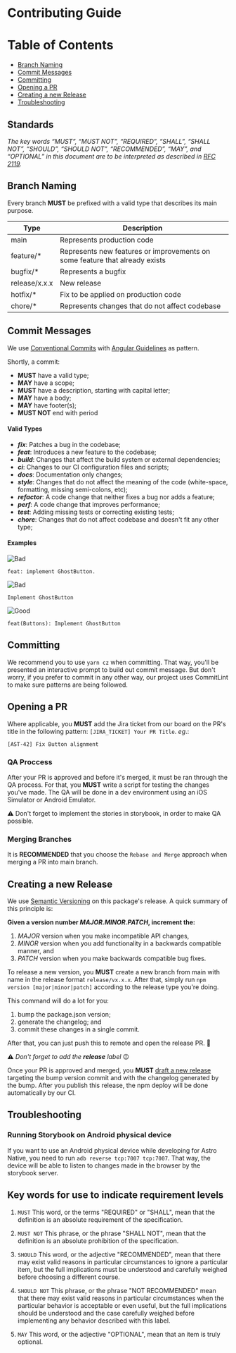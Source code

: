 # Contributing Guide

# Table of Contents

- [Branch Naming](#branch-naming)
- [Commit Messages](#commit-messages)
- [Committing](#committing)
- [Opening a PR](#opening-a-pr)
- [Creating a new Release](#creating-a-new-release)
- [Troubleshooting](#troubleshooting)

## Standards

_The key words “MUST”, “MUST NOT”, “REQUIRED”, “SHALL”, “SHALL NOT”, “SHOULD”, “SHOULD NOT”, “RECOMMENDED”, “MAY”, and “OPTIONAL” in this document are to be interpreted as described in [RFC 2119](https://www.ietf.org/rfc/rfc2119.txt)._

## Branch Naming

Every branch **MUST** be prefixed with a valid type that describes its main purpose.

| Type          | Description                                                                 |
| ------------- | --------------------------------------------------------------------------- |
| main          | Represents production code                                                  |
| feature/\*    | Represents new features or improvements on some feature that already exists |
| bugfix/\*     | Represents a bugfix                                                         |
| release/x.x.x | New release                                                                 |
| hotfix/\*     | Fix to be applied on production code                                        |
| chore/\*      | Represents changes that do not affect codebase                              |

## Commit Messages

We use [Conventional Commits](https://www.conventionalcommits.org/en/v1.0.0/) with [Angular Guidelines](https://github.com/angular/angular/blob/22b96b9/CONTRIBUTING.md#-commit-message-guidelines) as pattern.

Shortly, a commit:

- **MUST** have a valid type;
- **MAY** have a scope;
- **MUST** have a description, starting with capital letter;
- **MAY** have a body;
- **MAY** have footer(s);
- **MUST NOT** end with period

#### Valid Types

- **_fix_**: Patches a bug in the codebase;
- **_feat_**: Introduces a new feature to the codebase;
- **_build_**: Changes that affect the build system or external dependencies;
- **_ci_**: Changes to our CI configuration files and scripts;
- **_docs_**: Documentation only changes;
- **_style_**: Changes that do not affect the meaning of the code (white-space, formatting, missing semi-colons, etc);
- **_refactor_**: A code change that neither fixes a bug nor adds a feature;
- **_perf_**: A code change that improves performance;
- **_test_**: Adding missing tests or correcting existing tests;
- **_chore_**: Changes that do not affect codebase and doesn't fit any other type;

#### Examples

![Bad](https://img.shields.io/badge/-Bad-red)

```
feat: implement GhostButton.
```

![Bad](https://img.shields.io/badge/-Bad-red)

```
Implement GhostButton
```

![Good](https://img.shields.io/badge/-Good-green)

```
feat(Buttons): Implement GhostButton

```

## Committing

We recommend you to use `yarn cz` when committing. That way, you'll be presented an interactive prompt to build out commit message. But don't worry, if you prefer to commit in any other way, our project uses CommitLint to make sure patterns are being followed.

## Opening a PR

Where applicable, you **MUST** add the Jira ticket from our board on the PR's title in the following pattern: `[JIRA_TICKET] Your PR Title`. _eg_.:

```
[AST-42] Fix Button alignment
```

### QA Proccess

After your PR is approved and before it's merged, it must be ran through the QA process. For that, you **MUST** write a script for testing the changes you've made. The QA will be done in a dev environment using an iOS Simulator or Android Emulator.

:warning: Don't forget to implement the stories in storybook, in order to make QA possible.

### Merging Branches

It is **RECOMMENDED** that you choose the `Rebase and Merge` approach when merging a PR into main branch.

## Creating a new Release

We use [Semantic Versioning](https://semver.org/) on this package's release. A quick summary of this principle is:

**Given a version number _MAJOR.MINOR.PATCH_, increment the:**

1. _MAJOR_ version when you make incompatible API changes,
2. _MINOR_ version when you add functionality in a backwards compatible manner, and
3. _PATCH_ version when you make backwards compatible bug fixes.

To release a new version, you **MUST** create a new branch from main with name in the release format `release/vx.x.x`. After that, simply run `npm version [major|minor|patch]` according to the release type you're doing.

This command will do a lot for you:

1. bump the package.json version;
2. generate the changelog; and
3. commit these changes in a single commit.

After that, you can just push this to remote and open the release PR. :rocket:

:warning: _Don't forget to add the **release** label_ :wink:

Once your PR is approved and merged, you **MUST** [draft a new release](https://github.com/magnetis/astro-native/releases/new) targeting the bump version commit and with the changelog generated by the bump. After you publish this release, the npm deploy will be done automatically by our CI.

## Troubleshooting

### Running Storybook on Android physical device

If you want to use an Android physical device while developing for Astro Native, you need to run `adb reverse tcp:7007 tcp:7007`. That way, the device will be able to listen to changes made in the browser by the storybook server.

## Key words for use to indicate requirement levels

1. `MUST` This word, or the terms "REQUIRED" or "SHALL", mean that the definition is an absolute requirement of the specification.

2. `MUST NOT` This phrase, or the phrase "SHALL NOT", mean that the
   definition is an absolute prohibition of the specification.

3. `SHOULD` This word, or the adjective "RECOMMENDED", mean that there may exist valid reasons in particular circumstances to ignore a particular item, but the full implications must be understood and carefully weighed before choosing a different course.

4. `SHOULD NOT` This phrase, or the phrase "NOT RECOMMENDED" mean that there may exist valid reasons in particular circumstances when the particular behavior is acceptable or even useful, but the full implications should be understood and the case carefully weighed before implementing any behavior described with this label.

5. `MAY` This word, or the adjective "OPTIONAL", mean that an item is
   truly optional.
